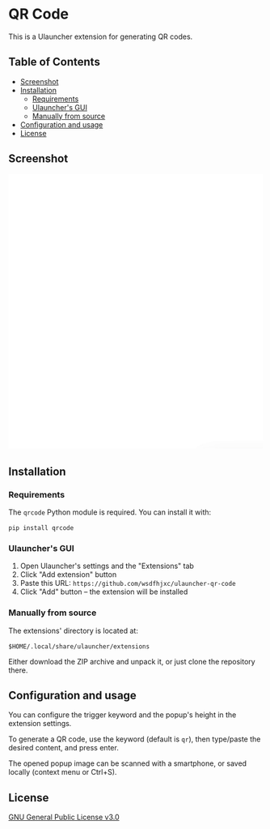 # QR Code

This is a Ulauncher extension for generating QR codes.

## Table of Contents

- [Screenshot](#screenshot)
- [Installation](#installation)
  - [Requirements](#requirements)
  - [Ulauncher's GUI](#ulaunchers-gui)
  - [Manually from source](#manually-from-source)
- [Configuration and usage](#configuration-and-usage)
- [License](#license)

## Screenshot

![Screenshot](screenshot.gif)

## Installation

### Requirements

The `qrcode` Python module is required. You can install it with:

```
pip install qrcode
```

### Ulauncher's GUI

1. Open Ulauncher's settings and the "Extensions" tab
2. Click "Add extension" button
3. Paste this URL: `https://github.com/wsdfhjxc/ulauncher-qr-code`
4. Click "Add" button – the extension will be installed

### Manually from source

The extensions' directory is located at:

```
$HOME/.local/share/ulauncher/extensions
```

Either download the ZIP archive and unpack it, or just clone the repository there.

## Configuration and usage

You can configure the trigger keyword and the popup's height in the extension settings.

To generate a QR code, use the keyword (default is `qr`), then type/paste the desired content, and press enter.

The opened popup image can be scanned with a smartphone, or saved locally (context menu or Ctrl+S).

## License

[GNU General Public License v3.0](LICENSE)
